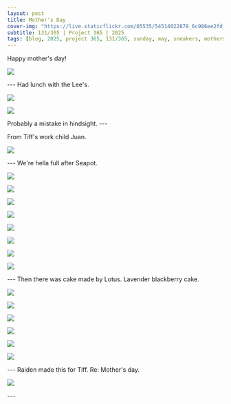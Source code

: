 ```yaml
---
layout: post
title: Mother's Day
cover-img: "https://live.staticflickr.com/65535/54514022878_6c986ee2fd_h.jpg"
subtitle: 131/365 | Project 365 | 2025
tags: [blog, 2025, project 365, 131/365, sunday, may, sneakers, mothers day, eats, family]
---
```

<style>
  .intro-header.big-img {
    background-position:center; 
  }
</style>
Happy mother's day!
<p class="post-img-wrap">
  <img src="https://live.staticflickr.com/65535/54510418197_c188097a38_3k.jpg">
</p>
---
Had lunch with the Lee's.
<p class="post-img-wrap">
  <img src="https://live.staticflickr.com/65535/54514082375_9b89933f35_h.jpg">
</p>
<p class="post-img-wrap">
  <img src="https://live.staticflickr.com/65535/54513990363_96b24e28f3_h.jpg">
</p>
Probably a mistake in hindsight.
---

From Tiff's work child Juan.
<p class="post-img-wrap">
  <img src="https://live.staticflickr.com/65535/54513912649_0d77256560_h.jpg">
</p>
---
We're hella full after Seapot.
<p class="post-img-wrap">
  <img src="https://live.staticflickr.com/65535/54513730281_edf17d9c3c_h.jpg">
</p>
<p class="post-img-wrap">
  <img src="https://live.staticflickr.com/65535/54513730396_9828f90ba6_h.jpg">
</p>
<p class="post-img-wrap">
  <img src="https://live.staticflickr.com/65535/54512865362_c737e6a2b3_h.jpg">
</p>
<p class="post-img-wrap">
  <img src="https://live.staticflickr.com/65535/54512865542_5f7c440c79_h.jpg">
</p>
<p class="post-img-wrap">
  <img src="https://live.staticflickr.com/65535/54513915099_876eea92e9_h.jpg">
</p>
<p class="post-img-wrap">
  <img src="https://live.staticflickr.com/65535/54513762281_97e3cfb411_h.jpg">
</p>
<p class="post-img-wrap">
  <img src="https://live.staticflickr.com/65535/54513762356_53048a1bc3_h.jpg">
</p>
<p class="post-img-wrap">
  <img src="https://live.staticflickr.com/65535/54514022448_3fd613dff2_h.jpg">
</p>
---
Then there was cake made by Lotus. Lavender blackberry cake.
<p class="post-img-wrap">
  <img src="https://live.staticflickr.com/65535/54513944524_f6e7be1edd_h.jpg">
</p>
<p class="post-img-wrap">
  <img src="https://live.staticflickr.com/65535/54514022878_6c986ee2fd_h.jpg">
</p>
<p class="post-img-wrap">
  <img src="https://live.staticflickr.com/65535/54514115605_b397338522_h.jpg">
</p>
<p class="post-img-wrap">
  <img src="https://live.staticflickr.com/65535/54513763716_9f5915bfcd_h.jpg">
</p>
<p class="post-img-wrap">
  <img src="https://live.staticflickr.com/65535/54512897807_37f0f93f4e_h.jpg">
</p>
<p class="post-img-wrap">
  <img src="https://live.staticflickr.com/65535/54513763871_f7427acbad_h.jpg">
</p>
---
Raiden made this for Tiff. Re: Mother's day.
<p class="post-img-wrap">
  <img src="https://live.staticflickr.com/65535/54513763111_270362f8ed_h.jpg">
</p>
---





